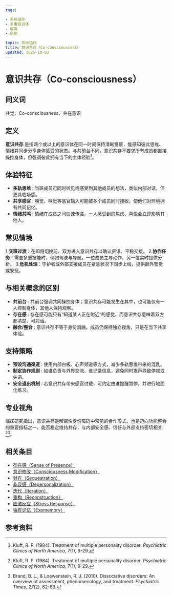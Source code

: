 ```yaml
---
tags:

- 系统运作
- 多重意识体
- 解离
- 创伤

topic: 系统运作
title: 意识共存（Co-consciousness）
updated: 2025-10-03
---
```


# 意识共存（Co-consciousness）

## 同义词

共觉、Co-consciousness、共在意识

## 定义

**意识共存** 是指两个或以上的意识体在同一时间保持清晰觉察，能感知彼此思维、情绪并同步分享身体感受的状态。与共前台不同，意识共存不要求所有成员都直接操控身体，但强调彼此拥有当下的主体经验[^意识共存-1]。

## 体验特征

- **多轨思维** : 当班成员可同时听见或感受到其他成员的想法，类似内部对话，但更具临场感。
- **共享感官** : 嗅觉、味觉等感官输入可能被多个成员同时接收，使他们对环境拥有共同记忆。
- **情绪共鸣** : 情绪在成员之间快速传递，一人感受到的焦虑、喜悦会立即影响其他人。

## 常见情境

1.**交班过渡**：在即将切换前，双方进入意识共存以确认资讯、平稳交接。
2.**协作任务**：需要多重技能时，例如驾驶与导航，一位成员主导动作，另一位实时提供分析。
3.**危机处理**：守护者或外部支援成员在紧急状况下同步上线，提供额外警觉或安抚。

## 与相关概念的区别

- **共前台** : 共前台强调共同操控身体；意识共存可能发生在其中，也可能仅有一人控制身体，其他人保持观察。
- **存在感** : 存在感可能只有“知道某人正在附近”的感觉，而意识共存意味着双方都清楚、可对话。
- **融合/整合** : 意识共存不等于身份消融。成员仍保持独立视角，只是在当下共享体验。

## 支持策略

- **预设沟通渠道** : 使用内部白板、心声频道等方式，减少多轨思维带来的混乱。
- **制定协作规则** : 如谁负责与外界交流、谁记录信息，避免同时发声导致停顿或失语。
- **安全退出机制** : 若意识共存带来感官过载，可约定由谁提醒暂停，并进行地面化练习。

## 专业视角

临床研究指出，意识共存是解离性身份障碍中常见的合作形式，也是迈向功能整合的重要指标之一。能否稳定维持共存，与内部安全感、信任与外部支持密切相关[^意识共存-1][^意识共存-2]。

## 相关条目

- [存在感（Sense of Presence）](Sense-Of-Presence.md)
- [意识修改（Consciousness Modification）](Consciousness-Modification.md)
- [封存（Sequestration）](Sequestration.md)
- [非我感（Depersonalization）](Depersonalization.md)
- [迭代（Iteration）](Iteration.md)
- [重构（Reconstruction）](Reconstruction.md)
- [应激反应（Stress Response）](Stress-Response.md)
- [独有记忆（Exomemory）](Exomemory.md)

## 参考资料

[^意识共存-1]: Kluft, R. P. (1984). Treatment of multiple personality disorder. *Psychiatric Clinics of North America, 7*(1), 9-29.
[^意识共存-2]: Brand, B. L., & Loewenstein, R. J. (2010). Dissociative disorders: An overview of assessment, phenomenology, and treatment. *Psychiatric Times, 27*(2), 62-69.

